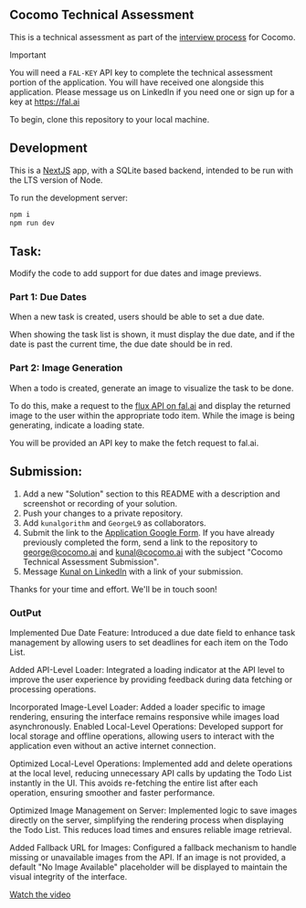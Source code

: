## Cocomo Technical Assessment

This is a technical assessment as part of the [interview process](https://cocomo.ai/hiring) for Cocomo.

> [!IMPORTANT]  
> You will need a `FAL-KEY` API key to complete the technical assessment portion of the application. You will have received one alongside this application. Please message us on LinkedIn if you need one or sign up for a key at https://fal.ai  

To begin, clone this repository to your local machine.

## Development

This is a [NextJS](https://nextjs.org) app, with a SQLite based backend, intended to be run with the LTS version of Node.

To run the development server:

```bash
npm i
npm run dev
```

## Task:

Modify the code to add support for due dates and image previews.

### Part 1: Due Dates 

When a new task is created, users should be able to set a due date.

When showing the task list is shown, it must display the due date, and if the date is past the current time, the due date should be in red.

### Part 2: Image Generation 

When a todo is created, generate an image to visualize the task to be done. 

To do this, make a request to the [flux API on fal.ai](https://fal.ai/models/fal-ai/flux/dev/playground) and display the returned image to the user within the appropriate todo item. While the image is being generating, indicate a loading state.

You will be provided an API key to make the fetch request to fal.ai. 

## Submission:

1. Add a new "Solution" section to this README with a description and screenshot or recording of your solution. 
2. Push your changes to a private repository.
3. Add `kunalgorithm` and `GeorgeL9` as collaborators.
4. Submit the link to the [Application Google Form](https://cocomo.ai/apply). If you have already previously completed the form, send a link to the repository to george@cocomo.ai and kunal@cocomo.ai with the subject "Cocomo Technical Assessment Submission".
5. Message [Kunal on LinkedIn](https://www.linkedin.com/in/kunalsh22/) with a link of your submission. 

Thanks for your time and effort. We'll be in touch soon!

### OutPut

Implemented Due Date Feature: Introduced a due date field to enhance task management by allowing users to set deadlines for each item on the Todo List.

Added API-Level Loader: Integrated a loading indicator at the API level to improve the user experience by providing feedback during data fetching or processing operations.

Incorporated Image-Level Loader: Added a loader specific to image rendering, ensuring the interface remains responsive while images load asynchronously.
Enabled Local-Level Operations: Developed support for local storage and offline operations, allowing users to interact with the application even without an active internet connection.

Optimized Local-Level Operations: Implemented add and delete operations at the local level, reducing unnecessary API calls by updating the Todo List instantly in the UI. This avoids re-fetching the entire list after each operation, ensuring smoother and faster performance.

Optimized Image Management on Server: Implemented logic to save images directly on the server, simplifying the rendering process when displaying the Todo List. This reduces load times and ensures reliable image retrieval.

Added Fallback URL for Images: Configured a fallback mechanism to handle missing or unavailable images from the API. If an image is not provided, a default "No Image Available" placeholder will be displayed to maintain the visual integrity of the interface.

[Watch the video](./20241012_183338.mp4)